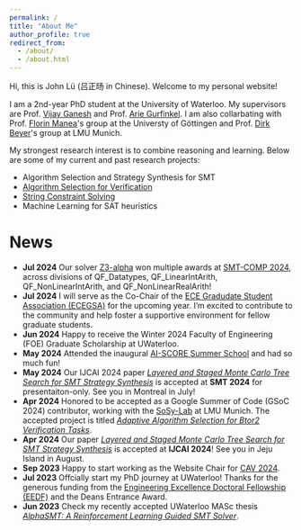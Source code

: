 ```yaml
---
permalink: /
title: "About Me"
author_profile: true
redirect_from: 
  - /about/
  - /about.html
---
```


Hi, this is John Lü (吕正旸 in Chinese). Welcome to my personal website!

I am a 2nd-year PhD student at the University of Waterloo. My supervisors are Prof. [Vijay Ganesh](https://vganesh1.github.io/) and Prof. [Arie Gurfinkel](https://arieg.bitbucket.io/). I am also collarbating with Prof. [Florin Manea](https://flmanea.blogspot.com/)'s group at the Universty of Göttingen and Prof. [Dirk Beyer](https://www.sosy-lab.org/)'s group at LMU Munich.

My strongest research interest is to combine reasoning and learning. Below are some of my current and past research projects: 

- Algorithm Selection and Strategy Synthesis for SMT
- [Algorithm Selection for Verification](https://summerofcode.withgoogle.com/programs/2024/projects/FGmF8gS3)
- [String Constraint Solving](https://z3string.github.io/)
- Machine Learning for SAT heuristics

News
======
- **Jul 2024** Our solver [Z3-alpha](https://www.ijcai.org/proceedings/2024/0211.pdf) won multiple awards at [SMT-COMP 2024](https://smt-comp.github.io/2024/results/results-single-query/), across divisions of QF_Datatypes, QF_LinearIntArith, QF_NonLinearIntArith, and QF_NonLinearRealArith!
- **Jul 2024** I will serve as the Co-Chair of the [ECE Gradudate Student Association (ECEGSA)](https://uwaterloo.ca/electrical-computer-engineering-graduate-student-association/) for the upcoming year. I’m excited to contribute to the community and help foster a supportive environment for fellow graduate students.
- **Jun 2024** Happy to receive the Winter 2024 Faculty of Engineering (FOE) Graduate Scholarship at UWaterloo.
- **May 2024** Attended the inaugural [AI-SCORE Summer School](https://ai-score.github.io/) and had so much fun!
- **May 2024** Our IJCAI 2024 paper *[Layered and Staged Monte Carlo Tree Search for SMT Strategy Synthesis](https://arxiv.org/abs/2401.17159)* is accepted at **SMT 2024** for presentaiton-only. See you in Montreal in July!
- **Apr 2024** Honored to be accepted as a Google Summer of Code (GSoC 2024) contributor, working with the [SoSy-Lab](https://www.sosy-lab.org/) at LMU Munich. The accepted project is titled *[Adaptive Algorithm Selection for Btor2 Verification Tasks](https://summerofcode.withgoogle.com/programs/2024/projects/FGmF8gS3)*. 
- **Apr 2024** Our paper *[Layered and Staged Monte Carlo Tree Search for SMT Strategy Synthesis](https://arxiv.org/abs/2401.17159)* is accepted at **IJCAI 2024**! See you in Jeju Island in August.
- **Sep 2023** Happy to start working as the Website Chair for [CAV 2024](https://i-cav.org/2024/).
- **Jul 2023** Offcially start my PhD journey at UWaterloo! Thanks for the generous funding from the [Engineering Excellence Doctoral Fellowship (EEDF)](https://uwaterloo.ca/graduate-studies-postdoctoral-affairs/awards/engineering-excellence-masters-and-doctoral-fellowships-eemf) and the Deans Entrance Award. 
- **Jun 2023** Check my recently accepted UWaterloo MASc thesis *[AlphaSMT: A Reinforcement Learning Guided SMT Solver](https://uwspace.uwaterloo.ca/handle/10012/19562)*.

